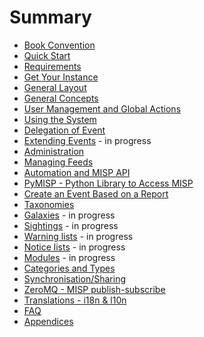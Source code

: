 # Summary

* [Book Convention](book-convention/README.md)
* [Quick Start](quick-start/README.md)
* [Requirements](requirements/README.md)
* [Get Your Instance](get-your-instance/README.md)
* [General Layout](general-layout/README.md)
* [General Concepts](general-concepts/README.md)
* [User Management and Global Actions](user-management/README.md)
* [Using the System](using-the-system/README.md)
* [Delegation of Event](delegation/README.md)
* [Extending Events](extended-events/README.md) - in progress
* [Administration](administration/README.md)
* [Managing Feeds](managing-feeds/README.md)
* [Automation and MISP API](automation/README.md)
* [PyMISP - Python Library to Access MISP](pymisp/README.md)
* [Create an Event Based on a Report](create-event-report/README.md)
* [Taxonomies](taxonomy/README.md)
* [Galaxies](galaxy/README.md) - in progress
* [Sightings](sightings/README.md) - in progress
* [Warning lists](warninglists/README.md) - in progress
* [Notice lists](noticelists/README.md) - in progress
* [Modules](modules/README.md) - in progress
* [Categories and Types](categories-and-types/README.md)
* [Synchronisation/Sharing](sharing/README.md)
* [ZeroMQ - MISP publish-subscribe](misp-zmq/README.md)
* [Translations - i18n & l10n](translation/README.md)
* [FAQ](faq/README.md)
* [Appendices](appendices/README.md)
